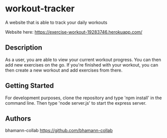 # workout-tracker
A website that is able to track your daily workouts

Website here: https://exercise-workout-19283746.herokuapp.com/

## Description
As a user, you are able to view your current workout progress. You can then add new exercises on the go. If you're finished with your workout, you can then create a new workout and add exercises from there.

## Getting Started
For development purposes, clone the repository and type 'npm install' in the command line. Then type 'node server.js' to start the express server.

## Authors
bhamann-collab
https://github.com/bhamann-collab
